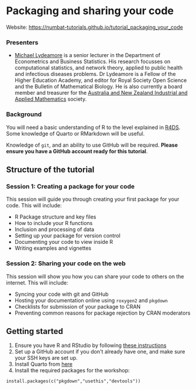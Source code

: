 # Packaging and sharing your code

Website: https://numbat-tutorials.github.io/tutorial_packaging_your_code

### Presenters

* [Michael Lydeamore](https://www.michaellydeamore.com) is a senior lecturer in the Department of Econometrics and Business Statistics. His research focusses on computational statistics, and network theory, applied to public health and infectious diseases problems. Dr Lydeamore is a Fellow of the Higher Education Academy, and editor for Royal Society Open Science and the Bulletin of Mathematical Biology. He is also currently a board member and treasurer for the [Australia and New Zealand Industrial and Applied Mathematics](http://www.anziam.org.au) society.

### Background

You will need a basic understanding of R to the level explained in [R4DS](https://r4ds.hadley.nz/). Some knowledge of Quarto or RMarkdown will be useful.

Knowledge of `git`, and an ability to use GitHub will be required. **Please ensure you have a GitHub account ready for this tutorial**.

## Structure of the tutorial

### Session 1: Creating a package for your code

This session will guide you through creating your first package for your code. This will include:

* R Package structure and key files
* How to include your R functions
* Inclusion and processing of data
* Setting up your package for version control
* Documenting your code to view inside R
* Writing examples and vignettes

### Session 2: Sharing your code on the web

This session will show you how you can share your code to others on the internet. This will include:

* Syncing your code with git and GitHub
* Hosting your documentation online using `roxygen2` and `pkgdown`
* Checklists for submission of your package to CRAN
* Preventing common reasons for package rejection by CRAN moderators

## Getting started

1. Ensure you have R and RStudio by following [these instructions](https://startr.numbat.space/modules/starter/installation/)
2. Set up a GitHub account if you don't already have one, and make sure your SSH keys are set up.
3. Install Quarto from [here](https://quarto.org/docs/get-started/)
4. Install the required packages for the workshop:  
```{r}
install.packages(c("pkgdown","usethis","devtools"))
```